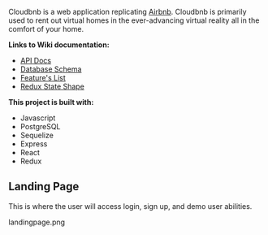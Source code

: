 Cloudbnb is a web application replicating <a href="https://www.airbnb.com/?c=.pi0.pk36239956_25650614176&ghost=true&gclid=Cj0KCQiAtICdBhCLARIsALUBFcFPUL_JPdzD1i-MnqLB5DmKr_I9MAARG0B2aItjRdBejv6ePl7YdOwaArvpEALw_wcB" target="_blank">Airbnb</a>. Cloudbnb is primarily used to rent out virtual homes in the ever-advancing virtual reality all in the comfort of your home.

__Links to Wiki documentation:__
* <a href="https://github.com/joyceyukang/Mod4-project/wiki/API-Docs">API Docs</a>
* <a href="https://github.com/joyceyukang/Mod4-project/wiki/Database-Schema">Database Schema</a>
* <a href="https://github.com/joyceyukang/Mod4-project/wiki/Features-List">Feature's List</a>
* <a href="https://github.com/joyceyukang/Mod4-project/wiki/Redux-State-Shape">Redux State Shape</a>


__This project is built with:__
* Javascript
* PostgreSQL
* Sequelize
* Express
* React
* Redux

## Landing Page
This is where the user will access login, sign up, and demo user abilities.

landingpage.png
